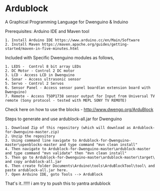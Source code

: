 # Ardublock
A Graphical Programming Language for Dwenguino & Induino

Prerequisites: Arduino IDE and Maven tool 

	1. Install Arduino IDE https://www.arduino.cc/en/Main/Software
	2. Install Maven https://maven.apache.org/guides/getting-started/maven-in-five-minutes.html

Included with Specific Dwenguino modules as follows,

	1. LEDS -  Control 8 bit array LEDs 
	2. DC Motor - Control 2 DC motor
	3. LCD - Access LCD in Dwenguino
	4. Sonar - Access ultrasonic sensor
	5. Servo - Control 2 Servos 
	6. Sensor Panel - Access sensor panel board(an extension board with Dwenguino)
	7. Remote - Access TSOP1738 sensor output for Input from Universal TV remote (Sony protocol - tested with MEPL SONY TV REMOTE)

Check here on how to use the blocks - http://www.dwengo.org/ArduBlock

Steps to generate and use ardublock-all.jar for Dwenguino

	1. Download Zip of this repository (which will download as Ardublock-for-Dwenguino-master.zip)
	2. Unzip the repository
	3. Using command line navigate to Ardublock-for-Dwenguino-master\openblocks-master and type command "mvn clean install"
	4. Then navigate to Ardublock-for-Dwenguino-master\ardublock-master and type command "mvn validate" then "mvn clean install"
	5. Then go to Ardublock-for-Dwenguino-master\ardublock-master\target\ and copy ardublock-all.jar
	6. Then create folder Documents\Arduino\tools\ArduBlockTool\tool\ and paste ardublock-all.jar here.
	7. Open Arduino IDE, goto Tools --> ArduBlock

That's it..!!!!! 
i am try to push this to yantra ardublock
